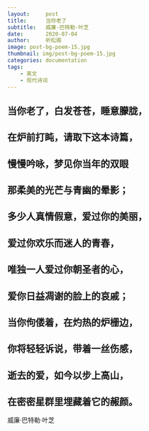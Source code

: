 ```yaml
---
layout:     post
title:      当你老了
subtitle:   威廉·巴特勒·叶芝
date:       2020-07-04
author:     听松阁
image: post-bg-poem-15.jpg
thumbnail: img/post-bg-poem-15.jpg
categories: documentation
tags:
    - 美文
    - 现代诗词
---
```



## 当你老了，白发苍苍，睡意朦胧，

## 在炉前打盹，请取下这本诗篇，

## 慢慢吟咏，梦见你当年的双眼

## 那柔美的光芒与青幽的晕影；

## 多少人真情假意，爱过你的美丽，

## 爱过你欢乐而迷人的青春，

## 唯独一人爱过你朝圣者的心，

## 爱你日益凋谢的脸上的哀戚；

## 当你佝偻着，在灼热的炉栅边，

## 你将轻轻诉说，带着一丝伤感，

## 逝去的爱，如今以步上高山，

## 在密密星群里埋藏着它的赧颜。

威廉·巴特勒·叶芝